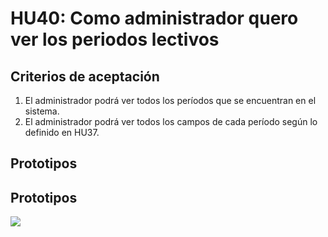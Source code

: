 # HU40: Como administrador quero  ver los periodos lectivos

##  Criterios de aceptación

1. El administrador podrá ver todos los períodos que se encuentran en el sistema.
2. El administrador podrá ver todos los campos de cada período según lo definido en HU37.

## Prototipos
## Prototipos
![](./prototipos/administrador-v2/ver_periodos.png)